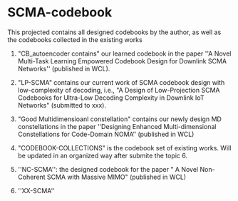 # SCMA-codebook
This projected contains all designed codebooks by the author, as well as the codebooks collected in the existing works

1. "CB_autoencoder contains" our learned codebook in the paper ''A Novel Multi-Task Learning Empowered Codebook Design for Downlink SCMA Networks'' (published in WCL).

2. "LP-SCMA" contains our current work  of SCMA codebook design with low-complexity of decoding, i.e., "A Design of Low-Projection SCMA
Codebooks for Ultra-Low Decoding Complexity in Downlink IoT Networks" (submitted to xxx).

3. "Good Multidimensioanl constellation" contains our newly design MD constellations in the paper ''Designing Enhanced Multi-dimensional
Constellations for Code-Domain NOMA‘’ (published in WCL)

4. "CODEBOOK-COLLECTIONS"  is the codebook set of existing works. Will be updated in an organized way after submite the topic 6.

5. ''NC-SCMA'': the designed codebook for the paper " A Novel Non-Coherent SCMA with Massive MIMO" (published in WCL)

6. ''XX-SCMA''
